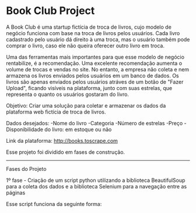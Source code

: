 # Book Club Project

A Book Club é uma startup fictícia de troca de livros, cujo modelo de negócio funciona com base na troca de livros pelos usuários. Cada livro cadastrado pelo 
usuário dá direito à uma troca, mas o usuário também pode comprar o livro, caso ele não queira oferecer outro livro em troca. 

Uma das ferramentas mais importantes para que esse modelo de negócio rentabilize, é a recomendação. Uma excelente recomendação aumenta o volume de 
trocas e vendas no site. No entanto, a empresa não coleta e nem armazena os livros enviados pelos usuários em um banco de dados. Os livros são apenas enviados pelos usuários atráves de um botão de "Fazer Upload", ficando visíveis na plataforma, junto com suas estrelas, que representa o quanto os usuários gostaram do livro.

Objetivo: Criar uma solução para coletar e armazenar os dados da plataforma web fictícia de troca de livros.

Dados desejados:
-Nome do livro
-Categoria 
-Número de estrelas
-Preço
-Disponibilidade do livro: em estoque ou não

Link da plataforma: http://books.toscrape.com

Esse projeto foi dividido em fases de construção.

-----------------------------------------------------------------
Fases do Projeto

1º fase - Criação de um script python utilizando a biblioteca BeautifulSoup para a coleta dos dados e a biblioteca Selenium para a navegação entre as páginas 

Esse script funciona da seguinte forma:

